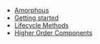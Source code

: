  * [Amorphous](doc.a.md)
 * [Getting started](doc.b.md)
 * [Lifecycle Methods](doc.c.md)
 * [Higher Order Components](doc.d.md)
